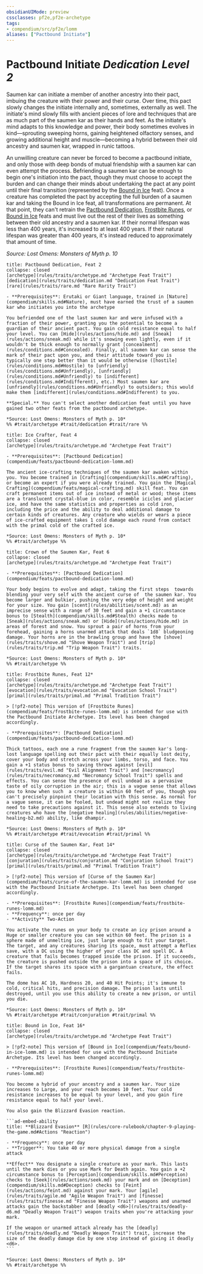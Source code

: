 ```yaml
---
obsidianUIMode: preview
cssclasses: pf2e,pf2e-archetype
tags:
- compendium/src/pf2e/lomm
aliases: ["Pactbound Initiate"]
---
```

# Pactbound Initiate *Dedication Level 2*  

Saumen kar can initiate a member of another ancestry into their pact, imbuing the creature with their power and their curse. Over time, this pact slowly changes the initiate internally and, sometimes, externally as well. The initiate's mind slowly fills with ancient pieces of lore and techniques that are as much part of the saumen kar as their hands and feet. As the initiate's mind adapts to this knowledge and power, their body sometimes evolves in kind—sprouting sweeping horns, gaining heightened olfactory senses, and growing additional height and muscle—becoming a hybrid between their old ancestry and saumen kar, wrapped in runic tattoos.

An unwilling creature can never be forced to become a pactbound initiate, and only those with deep bonds of mutual friendship with a saumen kar can even attempt the process. Befriending a saumen kar can be enough to begin one's initiation into the pact, though they must choose to accept the burden and can change their minds about undertaking the pact at any point until their final transition (represented by the [Bound in Ice](compendium/feats/bound-in-ice-lomm.md) feat). Once a creature has completed the pact by accepting the full burden of a saumen kar and taking the Bound in Ice feat, all transformations are permanent. At that point, they can't retrain the [Pactbound Dedication](compendium/feats/pactbound-dedication-lomm.md), [Frostbite Runes](compendium/feats/frostbite-runes-lomm.md), or [Bound in Ice](compendium/feats/bound-in-ice-lomm.md) feats and must live out the rest of their lives as something between their old ancestry and a saumen kar. If their normal lifespan was less than 400 years, it's increased to at least 400 years. If their natural lifespan was greater than 400 years, it's instead reduced to approximately that amount of time.

*Source: Lost Omens: Monsters of Myth p. 10*

```ad-embed-feat
title: Pactbound Dedication, Feat 2
collapse: closed
[archetype](rules/traits/archetype.md "Archetype Feat Trait")  [dedication](rules/traits/dedication.md "Dedication Feat Trait")  [rare](rules/traits/rare.md "Rare Rarity Trait")  

- **Prerequisites**: Erutaki or Giant language, trained in [Nature](compendium/skills.md#Nature), must have earned the trust of a saumen kar who initiates you into the archetype

You befriended one of the last saumen kar and were infused with a fraction of their power, granting you the potential to become a guardian of their ancient pact. You gain cold resistance equal to half your level. You can [Hide](rules/actions/hide.md) and [Sneak](rules/actions/sneak.md) while it's snowing even lightly, even if it wouldn't be thick enough to normally grant [concealment](rules/conditions.md#Concealed). Finally, all saumen kar can sense the mark of their pact upon you, and their attitude toward you is typically one step better than it would be otherwise ([hostile](rules/conditions.md#Hostile) to [unfriendly](rules/conditions.md#Unfriendly), [unfriendly](rules/conditions.md#Unfriendly) to [indifferent](rules/conditions.md#Indifferent), etc.) Most saumen kar are [unfriendly](rules/conditions.md#Unfriendly) to outsiders; this would make them [indifferent](rules/conditions.md#Indifferent) to you.

**Special.** You can't select another dedication feat until you have gained two other feats from the pactbound archetype.

*Source: Lost Omens: Monsters of Myth p. 10*  
%% #trait/archetype #trait/dedication #trait/rare %%
```  

```ad-embed-feat
title: Ice Crafter, Feat 4
collapse: closed
[archetype](rules/traits/archetype.md "Archetype Feat Trait")  

- **Prerequisites**: [Pactbound Dedication](compendium/feats/pactbound-dedication-lomm.md)

The ancient ice-crafting techniques of the saumen kar awaken within you. You become trained in [Crafting](compendium/skills.md#Crafting), or become an expert if you were already trained. You gain the [Magical Crafting](compendium/feats/magical-crafting.md) skill feat. You can craft permanent items out of ice instead of metal or wood; these items are a translucent crystal-blue in color, resemble icicles and glacier ice, and have the same statistics and properties as cold iron, including the price and the ability to deal additional damage to certain kinds of creatures. Any creature who wields or wears a piece of ice-crafted equipment takes 1 cold damage each round from contact with the primal cold of the crafted ice.

*Source: Lost Omens: Monsters of Myth p. 10*  
%% #trait/archetype %%
```  

```ad-embed-feat
title: Crown of the Saumen Kar, Feat 6
collapse: closed
[archetype](rules/traits/archetype.md "Archetype Feat Trait")  

- **Prerequisites**: [Pactbound Dedication](compendium/feats/pactbound-dedication-lomm.md)

Your body begins to evolve and adapt, taking the first steps  towards blending your very self with the ancient curse of  the saumen kar. You become larger and bulkier, pushing the very edge of height and weight for your size. You gain [scent](rules/abilities/scent.md) as an imprecise sense with a range of 30 feet and gain a +1 circumstance bonus to [Stealth](compendium/skills.md#Stealth) checks made to [Sneak](rules/actions/sneak.md) or [Hide](rules/actions/hide.md) in areas of forest and snow. You sprout a pair of horns from your forehead, gaining a horns unarmed attack that deals `1d8` bludgeoning damage. Your horns are in the brawling group and have the [shove](rules/traits/shove.md "Shove Weapon Trait") and [trip](rules/traits/trip.md "Trip Weapon Trait") traits.

*Source: Lost Omens: Monsters of Myth p. 10*  
%% #trait/archetype %%
```  

```ad-embed-feat
title: Frostbite Runes, Feat 12*
collapse: closed
[archetype](rules/traits/archetype.md "Archetype Feat Trait")  [evocation](rules/traits/evocation.md "Evocation School Trait")  [primal](rules/traits/primal.md "Primal Tradition Trait")  

> [!pf2-note] This version of [Frostbite Runes](compendium/feats/frostbite-runes-lomm.md) is intended for use with the Pactbound Initiate Archetype. Its level has been changed accordingly.

- **Prerequisites**: [Pactbound Dedication](compendium/feats/pactbound-dedication-lomm.md)

Thick tattoos, each one a rune fragment from the saumen kar's long-lost language spelling out their pact with their equally lost deity, cover your body and stretch across your limbs, torso, and face. You gain a +1 status bonus to saving throws against [evil](rules/traits/evil.md "Evil Alignment Trait") and [necromancy](rules/traits/necromancy.md "Necromancy School Trait") spells and effects. You can sense the presence of evil undead as a pervasive taste of oily corruption in the air; this is a vague sense that allows you to know when such  a creature is within 60 feet of you, though you can't precisely pinpoint their location with this sense. As normal for a vague sense, it can be fooled, but undead might not realize they need to take precautions against it. This sense also extends to living creatures who have the [negative healing](rules/abilities/negative-healing-b2.md) ability, like dhampir.

*Source: Lost Omens: Monsters of Myth p. 10*  
%% #trait/archetype #trait/evocation #trait/primal %%
```  

```ad-embed-feat
title: Curse of the Saumen Kar, Feat 14*
collapse: closed
[archetype](rules/traits/archetype.md "Archetype Feat Trait")  [conjuration](rules/traits/conjuration.md "Conjuration School Trait")  [primal](rules/traits/primal.md "Primal Tradition Trait")  

> [!pf2-note] This version of [Curse of the Saumen Kar](compendium/feats/curse-of-the-saumen-kar-lomm.md) is intended for use with the Pactbound Initiate Archetype. Its level has been changed accordingly.

- **Prerequisites**: [Frostbite Runes](compendium/feats/frostbite-runes-lomm.md)
- **Frequency**: once per day
- **Activity** Two-Action

You activate the runes on your body to create an icy prison around a Huge or smaller creature you can see within 60 feet. The prison is a sphere made of unmelting ice, just large enough to fit your target. The target, and any creatures sharing its space, must attempt a Reflex save, with a DC using the higher of your class DC and spell DC. A creature that fails becomes trapped inside the prison. If it succeeds, the creature is pushed outside the prison into a space of its choice. If the target shares its space with a gargantuan creature, the effect fails.

The dome has AC 10, Hardness 20, and 40 Hit Points; it's immune to cold, critical hits, and precision damage. The prison lasts until destroyed, until you use this ability to create a new prison, or until you die.

*Source: Lost Omens: Monsters of Myth p. 10*  
%% #trait/archetype #trait/conjuration #trait/primal %%
```  

````ad-embed-feat
title: Bound in Ice, Feat 16*
collapse: closed
[archetype](rules/traits/archetype.md "Archetype Feat Trait")  

> [!pf2-note] This version of [Bound in Ice](compendium/feats/bound-in-ice-lomm.md) is intended for use with the Pactbound Initiate Archetype. Its level has been changed accordingly.

- **Prerequisites**: [Frostbite Runes](compendium/feats/frostbite-runes-lomm.md)

You become a hybrid of your ancestry and a saumen kar. Your size increases to Large, and your reach becomes 10 feet. Your cold resistance increases to be equal to your level, and you gain fire resistance equal to half your level.

You also gain the Blizzard Evasion reaction.

```ad-embed-ability
title: **Blizzard Evasion** [R](rules/core-rulebook/chapter-9-playing-the-game.md#Actions "Reaction")

- **Frequency**: once per day
- **Trigger**: You take 40 or more physical damage from a single attack

**Effect** You designate a single creature as your mark. This lasts until the mark dies or you use Mark for Death again. You gain a +2 circumstance bonus to [Perception](compendium/skills.md#Perception) checks to [Seek](rules/actions/seek.md) your mark and on [Deception](compendium/skills.md#Deception) checks to [Feint](rules/actions/feint.md) against your mark. Your [agile](rules/traits/agile.md "Agile Weapon Trait") and [finesse](rules/traits/finesse.md "Finesse Weapon Trait") weapons and unarmed attacks gain the backstabber and [deadly <d6>](rules/traits/deadly-d6.md "Deadly Weapon Trait") weapon traits when you're attacking your mark.

If the weapon or unarmed attack already has the [deadly](rules/traits/deadly.md "Deadly Weapon Trait") trait, increase the size of the deadly damage die by one step instead of giving it deadly <d6>.
```

*Source: Lost Omens: Monsters of Myth p. 10*  
%% #trait/archetype %%
````